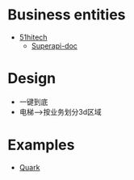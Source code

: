 # Business entities
- [51hitech](https://www.51hitech.com/)
  - [Superapi-doc](http://ossstore.51hitech.com/superapi-doc.pdf)

# Design
- 一键到底
- 电梯-->按业务划分3d区域


# Examples
- [Quark](https://www.myquark.cn/)